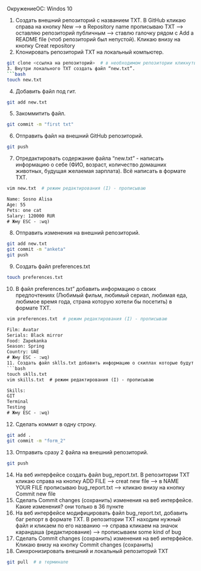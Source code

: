ОкружениеOC: Windos 10
1. Создать внешний репозиторий c названием TXT.
В GitHub кликаю справа на кнопку New --> в Repository name прописываю TXT -->
оставляю репозиторий публичным --> ставлю галочку рядом с Add a README file 
(чтоб репозиторий был непустой). Кликаю внизу на кнопку Creat repository
2. Клонировать репозиторий TXT на локальный компьютер.
```bash
git clone <ссылка на репозиторий>  # в необходимом репозитории кликнуть справа на кнопку Code и скопировать HTTPS
3. Внутри локального TXT создать файл “new.txt”.
```bash 
touch new.txt
```
4. Добавить файл под гит.
```bash
git add new.txt
```
5. Закоммитить файл.
```bash
git commit -m "first txt"
```
6. Отправить файл на внешний GitHub репозиторий.
```bash
git push
```
7. Отредактировать содержание файла “new.txt” - написать информацию о себе (ФИО, возраст, количество домашних животных, 
будущая желаемая зарплата). Всё написать в формате TXT.
```bash
vim new.txt  # режим редактирования (I) - прописываю 
```
```txt
Name: Sosno Alisa
Age: 55
Pets: one cat
Salary: 120000 RUR  
# Жму ESC - :wq)
```
8. Отправить изменения на внешний репозиторий.
```bash
git add new.txt 
git commit -m "anketa" 
git push
```
9. Создать файл preferences.txt
```bash
touch preferences.txt
```
10. В файл preferences.txt” добавить информацию о своих предпочтениях (Любимый фильм, любимый сериал, любимая еда, любимое время года, 
страна которую хотели бы посетить) в формате TXT.
```bash
vim preferences.txt  # режим редактирования (I) - прописываю
```
```txt
Film: Avatar
Serials: Black mirror
Food: Zapekanka
Season: Spring
Country: UAE 
# Жму ESC - :wq)
11. Создать файл sklls.txt добавить информацию о скиллах которые будут изучены на курсе в формате TXT
```bash
touch sklls.txt 
vim skills.txt  # режим редактирования (I) - прописываю
```
```txt
Skills:
GIT
Terminal
Testing
# Жму ESC - :wq)
```
12. Сделать коммит в одну строку.
```bash
git add . 
git commit -m "form_2"
```
13. Отправить сразу 2 файла на внешний репозиторий.
```bash
git push
```
14. На веб интерфейсе создать файл bug_report.txt.
В репозитории TXT кликаю справа на кнопку ADD FILE --> creat new file --> в NAME YOUR FILE прописываю bug_report.txt 
--> кликаю внизу на кнопку Commit new file
15. Сделать Commit changes (сохранить) изменения на веб интерфейсе.
Какие изменения? они только в 36 пункте
16. На веб интерфейсе модифицировать файл bug_report.txt, добавить баг репорт в формате TXT.
В репозитории TXT находим нужный файл и кликаем по его названию --> справа 
кликаем на значок карандаша (редактирование) --> прописываем some kind of bug
17. Сделать Commit changes (сохранить) изменения на веб интерфейсе.
Кликаю внизу на кнопку Commit changes (сохранить)
18. Синхронизировать внешний и локальный репозиторий TXT
```bash
git pull  # в терминале
```
